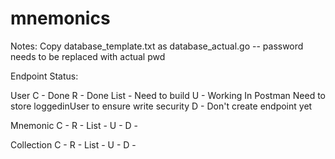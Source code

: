 # mnemonics

Notes:
Copy database_template.txt as database_actual.go -- password needs to be replaced with actual pwd

Endpoint Status:

User 
C - Done
R - Done
    List - Need to build
U - Working In Postman Need to store loggedinUser to ensure write security
D - Don't create endpoint yet

Mnemonic
C - 
R - 
    List - 
U - 
D - 

Collection
C - 
R - 
    List - 
U - 
D - 
